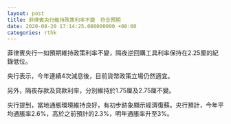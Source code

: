 ```yaml
---
layout: post
title: 菲律賓央行維持政策利率不變　符合預期
date: 2020-08-20 17:14:25.000000000 +08:00
categories: rthk
---
```


菲律賓央行一如預期維持政策利率不變，隔夜逆回購工具利率保持在2.25厘的紀錄低位。

央行表示，今年連續4次減息後，目前貨幣政策立場仍然適宜。

另外，隔夜存款及貸款利率，分別維持於1.75厘及2.75厘不變。

央行提到，當地通脹環境維持良好，有初步跡象顯示經濟復蘇。央行預計，今年平均通脹率2.6%，高於之前預計的2.3%，明年通脹率升至3%。

